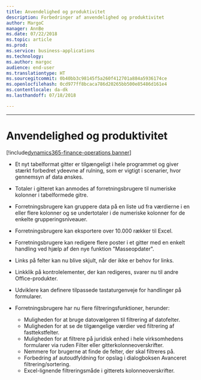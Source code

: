 ```yaml
---
title: Anvendelighed og produktivitet
description: Forbedringer af anvendelighed og produktivitet
author: MargoC
manager: AnnBe
ms.date: 07/22/2018
ms.topic: article
ms.prod: 
ms.service: business-applications
ms.technology: 
ms.author: margoc
audience: end-user
ms.translationtype: HT
ms.sourcegitcommit: 0b40bb3c98145f5a260f412701a884a5936174ce
ms.openlocfilehash: 0cd977ff8bcaca786d20265bb500e85486d161e4
ms.contentlocale: da-dk
ms.lasthandoff: 07/18/2018

---
```


---
#  <a name="usability-and-productivity"></a>Anvendelighed og produktivitet

[!include[dynamics365-finance-operations banner](../includes/dynamics365-finance-operations.md)]



-   Et nyt tabelformat gitter er tilgængeligt i hele programmet og giver stærkt forbedret ydeevne af rulning, som er vigtigt i scenarier, hvor gennemsyn af data ønskes. 

-   Totaler i gitteret kan anmodes af forretningsbrugere til numeriske kolonner i tabelformede gitre.

-   Forretningsbrugere kan gruppere data på en liste ud fra værdierne i en eller flere kolonner og se undertotaler i de numeriske kolonner for de enkelte grupperingsniveauer.

-   Forretningsbrugere kan eksportere over 10.000 rækker til Excel.  

-   Forretningsbrugere kan redigere flere poster i et gitter med en enkelt handling ved hjælp af den nye funktion "Masseopdater". 

-   Links på felter kan nu blive skjult, når der ikke er behov for links.  

-   Linkklik på kontrolelementer, der kan redigeres, svarer nu til andre Office-produkter. 

-   Udviklere kan definere tilpassede tastaturgenveje for handlinger på formularer. 

-   Forretningsbrugere har nu flere filtreringsfunktioner, herunder: 
    -   Muligheden for at bruge datovælgeren til filtrering af datofelter.
    -   Muligheden for at se de tilgængelige værdier ved filtrering af fasttekstfelter.
    -   Muligheden for at filtrere på juridisk enhed i hele virksomhedens formularer via ruden Filter eller gitterkolonneoverskrifter.
    -   Nemmere for brugerne at finde de felter, der skal filtreres på.
    -   Forbedring af autoudfyldning for opslag i dialogboksen Avanceret filtrering/sortering.
    -   Excel-lignende filtreringsmåde i gitterets kolonneoverskrifter. 
    
    

